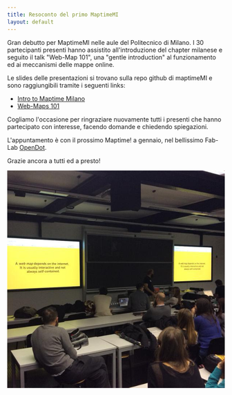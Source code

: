 ```yaml
---
title: Resoconto del primo MaptimeMI
layout: default
---
```


Gran debutto per MaptimeMI nelle aule del Politecnico di Milano. I 30 partecipanti presenti hanno assistito all'introduzione del chapter milanese e seguito il talk "Web-Map 101", una "gentle introduction" al funzionamento ed ai meccanismi delle mappe online.

Le slides delle presentazioni si trovano sulla repo github di maptimeMI e sono raggiungibili tramite i seguenti links:  

- [Intro to Maptime Milano](http://maptime.io/milan/resources/edizione0/slides/intro-maptime-milan-ITA/index.html#0)  
- [Web-Maps 101](http://maptime.io/milan/resources/edizione0/slides/web-maps-101/index.html#0)

Cogliamo l'occasione per ringraziare nuovamente tutti i presenti che hanno partecipato con interesse, facendo domande e chiedendo spiegazioni.  

L'appuntamento è con il prossimo Maptime! a gennaio, nel bellissimo Fab-Lab [OpenDot](http://www.opendotlab.it).

Grazie ancora a tutti ed a presto!

![foto_primo_maptimeMI](img/maptime_mi_first.jpg)

